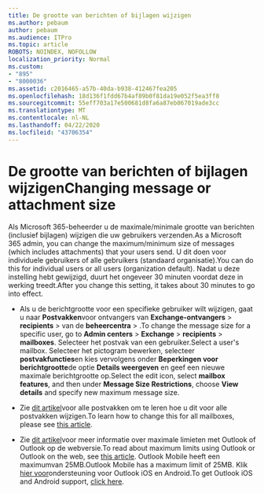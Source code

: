 ```yaml
---
title: De grootte van berichten of bijlagen wijzigen
ms.author: pebaum
author: pebaum
ms.audience: ITPro
ms.topic: article
ROBOTS: NOINDEX, NOFOLLOW
localization_priority: Normal
ms.custom:
- "895"
- "8000036"
ms.assetid: c2016465-a57b-40da-b938-412467fea205
ms.openlocfilehash: 18d136f1fdd67b4af89b0f81da19e052f5ea3ff8
ms.sourcegitcommit: 55eff703a17e500681d8fa6a87eb067019ade3cc
ms.translationtype: MT
ms.contentlocale: nl-NL
ms.lasthandoff: 04/22/2020
ms.locfileid: "43706354"
---
```

# <a name="changing-message-or-attachment-size"></a><span data-ttu-id="a988a-102">De grootte van berichten of bijlagen wijzigen</span><span class="sxs-lookup"><span data-stu-id="a988a-102">Changing message or attachment size</span></span>

<span data-ttu-id="a988a-103">Als Microsoft 365-beheerder u de maximale/minimale grootte van berichten (inclusief bijlagen) wijzigen die uw gebruikers verzenden.</span><span class="sxs-lookup"><span data-stu-id="a988a-103">As a Microsoft 365 admin, you can change the maximum/minimum size of messages (which includes attachments) that your users send.</span></span> <span data-ttu-id="a988a-104">U dit doen voor individuele gebruikers of alle gebruikers (standaard organisatie).</span><span class="sxs-lookup"><span data-stu-id="a988a-104">You can do this for individual users or all users (organization default).</span></span> <span data-ttu-id="a988a-105">Nadat u deze instelling hebt gewijzigd, duurt het ongeveer 30 minuten voordat deze in werking treedt.</span><span class="sxs-lookup"><span data-stu-id="a988a-105">After you change this setting, it takes about 30 minutes to go into effect.</span></span>
  
- <span data-ttu-id="a988a-106">Als u de berichtgrootte voor een specifieke gebruiker wilt wijzigen, gaat u naar **Postvakken**voor ontvangers van **Exchange-ontvangers** \> **recipients** \> van de **beheercentra** \> .</span><span class="sxs-lookup"><span data-stu-id="a988a-106">To change the message size for a specific user, go to **Admin centers** \> **Exchange** \> **recipients** \> **mailboxes**.</span></span> <span data-ttu-id="a988a-107">Selecteer het postvak van een gebruiker.</span><span class="sxs-lookup"><span data-stu-id="a988a-107">Select a user's mailbox.</span></span> <span data-ttu-id="a988a-108">Selecteer het pictogram bewerken, selecteer **postvakfuncties**en kies vervolgens onder **Beperkingen voor berichtgrootte**de optie **Details weergeven** en geef een nieuwe maximale berichtgrootte op.</span><span class="sxs-lookup"><span data-stu-id="a988a-108">Select the edit icon, select **mailbox features**, and then under **Message Size Restrictions**, choose **View details** and specify new maximum message size.</span></span>

- <span data-ttu-id="a988a-109">Zie [dit artikel](https://www.microsoft.com/microsoft-365/blog/2015/04/15/office-365-now-supports-larger-email-messages-up-to-150-mb/)voor alle postvakken om te leren hoe u dit voor alle postvakken wijzigen.</span><span class="sxs-lookup"><span data-stu-id="a988a-109">To learn how to change this for all mailboxes, please see [this article](https://www.microsoft.com/microsoft-365/blog/2015/04/15/office-365-now-supports-larger-email-messages-up-to-150-mb/).</span></span>

- <span data-ttu-id="a988a-110">Zie [dit artikel](https://technet.microsoft.com/library/exchange-online-limits.aspx#MessageLimits)voor meer informatie over maximale limieten met Outlook of Outlook op de webversie.</span><span class="sxs-lookup"><span data-stu-id="a988a-110">To read about maximum limits using Outlook or Outlook on the web, see [this article](https://technet.microsoft.com/library/exchange-online-limits.aspx#MessageLimits).</span></span> <span data-ttu-id="a988a-111">Outlook Mobile heeft een maximumvan 25MB.</span><span class="sxs-lookup"><span data-stu-id="a988a-111">Outlook Mobile has a maximum limit of 25MB.</span></span> <span data-ttu-id="a988a-112">Klik [hier voor](https://support.office.com/article/Get-in-app-help-for-Outlook-for-iOS-and-Android-218a22d1-9fa5-4889-b689-de1c63493243)ondersteuning voor Outlook iOS en Android.</span><span class="sxs-lookup"><span data-stu-id="a988a-112">To get Outlook iOS and Android support, [click here](https://support.office.com/article/Get-in-app-help-for-Outlook-for-iOS-and-Android-218a22d1-9fa5-4889-b689-de1c63493243).</span></span>
